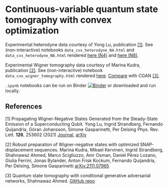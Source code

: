 # Continuous-variable quantum state tomography with convex optimization

Experimental heterodyne data courtesy of Yong Lu, publication [[1]](#1).
See (non-interactive) notebooks `data_cvx_heterodyne_N4.html` and `data_cvx_heterodyne_N8.html` rendered [here (N4)](https://ingstra.github.io/cvx-tomography/data_cvx_heterodyne_N4.html) and [here (N8)](https://ingstra.github.io/cvx-tomography/data_cvx_heterodyne_N8.html).

Experimental Wigner tomography data courtesy of Marina Kudra, publication [[2]](#2).
See (non-interactive) notebook `data_cvx_wigner_tomography.html` rendered [here](https://ingstra.github.io/cvx-tomography/data_cvx_wigner_tomography.html). [Compare](https://ingstra.github.io/cvx-tomography/cgan_binomial_reconstruction.html) with CGAN [[3]](#3).

`.ipynb` notebooks can be run on Binder [![Binder](https://mybinder.org/badge_logo.svg)](https://mybinder.org/v2/gh/ingstra/cvx-tomography/main) or downloaded and run locally. 

## References
<a id="1">[1]</a>
Propagating Wigner-Negative States Generated from the Steady-State Emission of a Superconducting Qubit.
Yong Lu, Ingrid Strandberg, Fernando Quijandría, Göran Johansson, Simone Gasparinetti, Per Delsing
Phys. Rev. Lett. **126**, 253602 (2021)
[Journal](https://journals.aps.org/prl/abstract/10.1103/PhysRevLett.126.253602),
[arXiv](https://arxiv.org/abs/2101.09532)

<a id="2">[2]</a>
Robust preparation of Wigner-negative states with optimized SNAP-displacement sequences.
Marina Kudra, Mikael Kervinen, Ingrid Strandberg, Shahnawaz Ahmed, Marco Scigliuzzo, Amr Osman, Daniel Pérez Lozano, Giulia Ferrini, Jonas Bylander, Anton Frisk Kockum, Fernando Quijandría, Per Delsing, Simone Gasparinetti
 [arXiv:2111.07965](https://arxiv.org/abs/2111.07965)


<a id="3">[3]</a>
Quantum state tomography with conditional generative adversarial networks, Shahnawaz Ahmed.
[GitHub repo](https://github.com/quantshah/qst-cgan)

